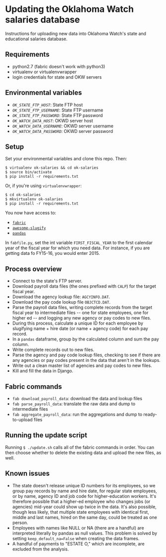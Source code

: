 # Updating the Oklahoma Watch salaries database
Instructions for uploading new data into Oklahoma Watch's state and educational salaries database.

## Requirements
* python2.7 (fabric doesn't work with python3)
* virtualenv or virtualenvwrapper
* login credentials for state and OKW servers

## Environmental variables
* *`OK_STATE_FTP_HOST`*: State FTP host
* *`OK_STATE_FTP_USERNAME`*: State FTP username
* *`OK_STATE_FTP_PASSWORD`*: State FTP password
* *`OK_WATCH_DATA_HOST`*: OKWD server host
* *`OK_WATCH_DATA_USERNAME`*: OKWD server username
* *`OK_WATCH_DATA_PASSWORD`*: OKWD server password

## Setup
Set your environmental variables and clone this repo. Then:
```shell
$ virtualenv ok-salaries && cd ok-salaries
$ source bin/activate
$ pip install -r requirements.txt
```

Or, if you're using `virtualenvwrapper`:
```shell
$ cd ok-salaries
$ mkvirtualenv ok-salaries
$ pip install -r requirements.txt
```

You now have access to:
* [`fabric`](http://www.fabfile.org/)
* [`awesome-slugify`](https://pypi.python.org/pypi/awesome-slugify/1.6.5)
* [`pandas`](http://pandas.pydata.org/)

In `fabfile.py`, set the int variable `FIRST_FISCAL_YEAR` to the first calendar year of the fiscal year for which you need data. For instance, if you are getting data fo FY15-16, you would enter 2015.

## Process overview
* Connect to the state's FTP server.
* Download payroll data files (the ones prefixed with `CALP`) for the target fiscal year.
* Download the agency lookup file: `AGCYINFO.DAT`.
* Download the pay code lookup file `OBJCTCD.DAT`.
* Parse the payroll data files, writing complete records from the target fiscal year to intermediate files -- one for state employees, one for higher ed -- and logging any new agency or pay codes to new files.
* During this process, calculate a unique ID for each employee by slugifying name + hire date (or name + agency code) for each pay record.
* In a `pandas` dataframe, group by the calculated column and sum the pay column.
* Write complete records out to new files.
* Parse the agency and pay code lookup files, checking to see if there are any agencies or pay codes present in the data that aren't in the lookups.
* Write out a clean master list of agencies and pay codes to new files.
* Kill and fill the data in Django.

## Fabric commands
* `fab download_payroll_data`: download the data and lookup files
* `fab parse_payroll_data`: translate the raw data and dump to intermediate files
* `fab aggregate_payroll_data`: run the aggregations and dump to ready-to-upload files

## Running the update script
Running `$ ./update.sh` calls all of the fabric commands in order. You can then choose whether to delete the existing data and upload the new files, as well.

## Known issues
* The state doesn't release unique ID numbers for its employees, so we group pay records by name and hire date, for regular state employees, or by name, agency ID and job code for higher-education workers. It's therefore possible that a higher-ed employee who changes jobs (or agencies) mid-year could show up twice in the data. It's also possible, though less likely, that multiple state employees with identical first, middle and last names, hired on the same day, could be treated as one person.
* Employees with names like NULL or NA (there are a handful) are interpreted literally by pandas as null values. This problem is solved by setting `keep_default_na=False` when creating the data frames.
* A handful of payments to "ESTATE O," which are incomplete, are excluded from the analysis.


